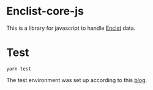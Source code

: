 # Enclist-core-js
This is a library for javascript to handle [Enclst]() data.

# Test

```
yarn test
```

The test environment was set up according to this [blog](https://architecting.hateblo.jp/entry/2021/02/10/152147).